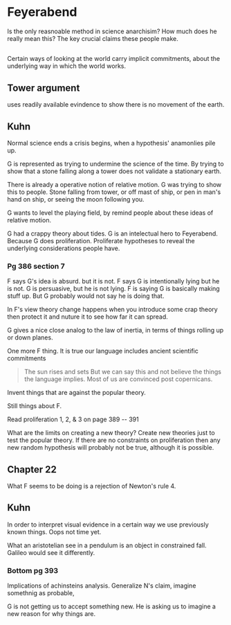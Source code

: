 # Feyerabend
Is the only reasnoable method in science anarchisim? How much does he 
really mean this? The key crucial claims these people make.

## 
Certain ways of looking at the world carry implicit commitments, about 
the underlying way in which the world works. 

## Tower argument
uses readily available evindence to show there is no movement of the 
earth. 

## Kuhn 
Normal science ends a crisis begins, when a hypothesis' anamonlies pile
up. 

G is represented as trying to undermine the science of the time. By
trying to show that a stone falling along a tower does not validate a
stationary earth.

There is already a operative notion of relative motion. G was trying to
show this to people. Stone falling from tower, or off mast of ship, or
pen in man's hand on ship, or seeing the moon following you. 

G wants to level the playing field, by remind people about these ideas
of relative motion. 

G had a crappy theory about tides. G is an intelectual hero to
Feyerabend. Because G does proliferation. Proliferate hypotheses to
reveal the underlying considerations people have. 

### Pg 386 section 7
F says G's idea is absurd. but it is not. F says G is intentionally
lying but he is not. G is persuasive, but he is not lying. F is saying G
is basically making stuff up. But G probably would not say he is doing
that. 

In F's view theory change happens when you introduce some crap theory 
then protect it and nuture it to see how far it can spread. 

G gives a nice close analog to the law of inertia, in terms of things
rolling up or down planes.

One more F thing. It is true our language includes ancient scientific
commitments 
> The sun rises and sets
But we can say this and not believe the things the language implies.
Most of us are convinced post copernicans.

Invent things that are against the popular theory.

Still things about F. 

Read proliferation 1, 2, & 3 on page 389 -- 391

What are the limits on creating a new theory?
Create new theories just to test the popular theory. If there are no
constraints on proliferation then any new random hypothesis will
probably not be true, although it is possible.

## Chapter 22 
What F seems to be doing is a rejection of Newton's rule 4.

## Kuhn
In order to interpret visual evidence in a certain way we use previously
known things. Oops not time yet.

What an aristotelian see in a pendulum is an object in constrained fall.
Galileo would see it differently. 

### Bottom pg 393
Implications of achinsteins analysis. Generalize N's claim, imagine
somethnig as probable, 

G is not getting us to accept something new. He is asking us to imagine
a new reason for why things are. 
